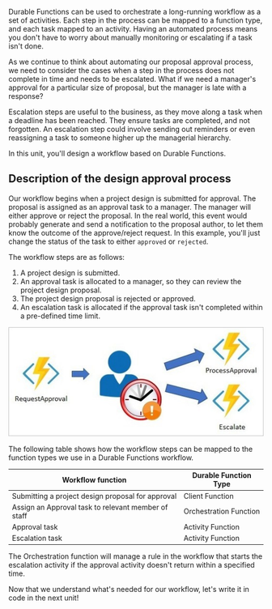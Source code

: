 Durable Functions can be used to orchestrate a long-running workflow as a set of activities. Each step in the process can be mapped to a function type, and each task mapped to an activity. Having an automated process means you don't have to worry about manually monitoring or escalating if a task isn't done. 

As we continue to think about automating our proposal approval process, we need to consider the cases when a step in the process does not complete in time and needs to be escalated. What if we need a manager's approval for a particular size of proposal, but the manager is late with a response?

Escalation steps are useful to the business, as they move along a task when a deadline has been reached. They ensure tasks are completed, and not forgotten. An escalation step could involve sending out reminders or even reassigning a task to someone higher up the managerial hierarchy.

In this unit, you'll design a workflow based on Durable Functions.

## Description of the design approval process

Our workflow begins when a project design is submitted for approval. The proposal is assigned as an approval task to a manager. The manager will either approve or reject the proposal. In the real world, this event would probably generate and send a notification to the proposal author, to let them know the outcome of the approve/reject request. In this example, you'll just change the status of the task to either `approved` or `rejected`.

The workflow steps are as follows:

1. A project design is submitted.
2. An approval task is allocated to a manager, so they can review the project design proposal.
3. The project design proposal is rejected or approved.
4. An escalation task is allocated if the approval task isn't completed within a pre-defined time limit. 

![Visual representation of workflow showing the three functions in our orchestration - the request approval, the process approval and an escalate function. ](../media/approval.png)

The following table shows how the workflow steps can be mapped to the function types we use in a Durable Functions workflow. 

| Workflow function | Durable Function Type |
|--|--|
| Submitting a project design  proposal for approval | Client Function |
| Assign an Approval task  to relevant member  of staff | Orchestration Function | 
| Approval task | Activity Function |
| Escalation task | Activity Function |

The Orchestration function will manage a rule in the workflow that starts the escalation activity if the approval activity doesn't return within a specified time.

Now that we understand what's needed for our workflow, let's write it in code in the next unit!